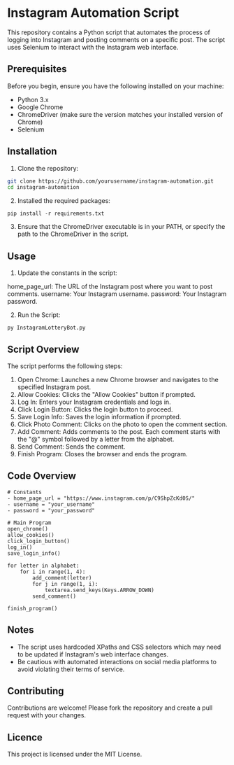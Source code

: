 # Instagram Automation Script

This repository contains a Python script that automates the process of logging into Instagram and posting comments on a specific post. The script uses Selenium to interact with the Instagram web interface.




## Prerequisites

Before you begin, ensure you have the following installed on your machine:

- Python 3.x
- Google Chrome
- ChromeDriver (make sure the version matches your installed version of Chrome)
- Selenium





## Installation

1. Clone the repository:

```bash
git clone https://github.com/yourusername/instagram-automation.git
cd instagram-automation
```

2. Installed the required packages:
```
pip install -r requirements.txt
```

3. Ensure that the ChromeDriver executable is in your PATH, or specify the path to the ChromeDriver in the script.





## Usage

1. Update the constants in the script:

home_page_url: The URL of the Instagram post where you want to post comments.
username: Your Instagram username.
password: Your Instagram password.

2. Run the Script:
```
py InstagramLotteryBot.py
```





## Script Overview

The script performs the following steps:

1. Open Chrome: Launches a new Chrome browser and navigates to the specified Instagram post.
2. Allow Cookies: Clicks the "Allow Cookies" button if prompted.
3. Log In: Enters your Instagram credentials and logs in.
4. Click Login Button: Clicks the login button to proceed.
5. Save Login Info: Saves the login information if prompted.
6. Click Photo Comment: Clicks on the photo to open the comment section.
7. Add Comment: Adds comments to the post. Each comment starts with the "@" symbol followed by a letter from the alphabet.
8. Send Comment: Sends the comment.
9. Finish Program: Closes the browser and ends the program.


   

## Code Overview

```
# Constants
- home_page_url = "https://www.instagram.com/p/C9ShpZcKd0S/"
- username = "your_username"
- password = "your_password"

# Main Program
open_chrome()
allow_cookies()
click_login_button()
log_in()
save_login_info()

for letter in alphabet:
    for i in range(1, 4):
        add_comment(letter)
        for j in range(1, i):
            textarea.send_keys(Keys.ARROW_DOWN)
        send_comment()

finish_program()
```



## Notes

- The script uses hardcoded XPaths and CSS selectors which may need to be updated if Instagram's web interface changes.
- Be cautious with automated interactions on social media platforms to avoid violating their terms of service.


## Contributing

Contributions are welcome! Please fork the repository and create a pull request with your changes.

## Licence

This project is licensed under the MIT License.

